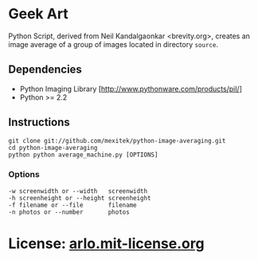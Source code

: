# Geek Art

Python Script, derived from Neil Kandalgaonkar <brevity.org>, creates an image average of a group of images located in directory `source`.

## Dependencies

* Python Imaging Library [http://www.pythonware.com/products/pil/]
* Python >= 2.2

## Instructions

```
git clone git://github.com/mexitek/python-image-averaging.git
cd python-image-averaging
python python average_machine.py [OPTIONS]
```

### Options

```
-w screenwidth or --width   screenwidth
-h screenheight or --height screenheight
-f filename or --file       filename
-n photos or --number       photos
```

# License: [arlo.mit-license.org](http://arlo.mit-license.org)